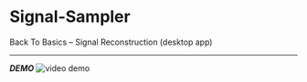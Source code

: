 # Signal-Sampler
Back To Basics – Signal Reconstruction (desktop app)  

---  
_**DEMO**_
![video demo](./demo/dsp_t2.gif)
